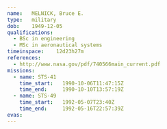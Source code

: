 ```yaml
---
name:	MELNICK, Bruce E.
type:	military
dob:	1949-12-05
qualifications:
  - BSc in engineering
  - MSc in aeronautical systems
timeinspace:	12d23h27m
references:
  - http://www.nasa.gov/pdf/740566main_current.pdf
missions:
  - name: STS-41
    time_start:   1990-10-06T11:47:15Z
    time_end:     1990-10-10T13:57:19Z
  - name: STS-49
    time_start:   1992-05-07T23:40Z
    time_end:     1992-05-16T22:57:39Z
evas:
---
```

